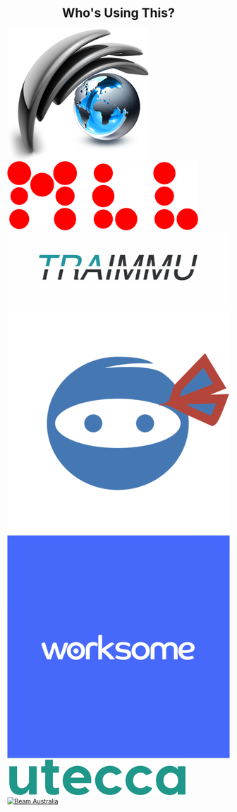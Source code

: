 <div align="center">

# Who's Using This?

</div>

<div class="showcase">
  <div class="logos">
    <a href="http://nuwavecommerce.com/">
      <img src="./nuwave.png" alt="NuWave Commerce" title="NuWave Commerce">
    </a>
    <a href="https://mll.com/">
      <img src="./mll.svg" alt="MLL" title="MLL">
    </a>
    <a href="https://www.traimmu.com">
      <img src="./traimmu.jpg" alt="Traimmu" title="Traimmu">
    </a>
    <a href="https://www.entryninja.com">
      <img src="./entryninja.png" alt="Entry Ninja" title="Entry Ninja">
    </a>
    <a href="https://worksome.co.uk">
      <img src="./worksome.png" alt="Worksome" title="Worksome - Platform for local freelancers">
    </a>
    <a href="https://utecca.com">
      <img src="./utecca.svg" alt="Utecca" title="Utecca">
    </a>
    <a href="https://beamaustralia.com.au">
      <img src="https://d2kt0g16v1klgn.cloudfront.net/wp-content/uploads/Beam-Logo-Small.png" alt="Beam Australia" title="Beam Australia">
    </a>      
  </div>
</div>
